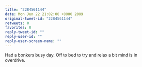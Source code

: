 ```yaml
---
title: "2284561144"
date: Mon Jun 22 21:02:00 +0000 2009
original-tweet-id: "2284561144"
retweets: 0
favorites: 0
reply-tweet-id: ""
reply-user-id: ""
reply-user-screen-name: ""
---
```

Had a bonkers busy day. Off to bed to try and relax a bit mind is in overdrive.
